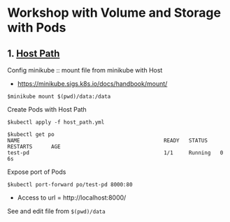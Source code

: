 # Workshop with Volume and Storage with Pods

## 1. [Host Path](https://kubernetes.io/docs/concepts/storage/volumes/#hostpath)
Config minikube :: mount file from minikube with Host
* https://minikube.sigs.k8s.io/docs/handbook/mount/
```
$minikube mount $(pwd)/data:/data
```

Create Pods with Host Path
```
$kubectl apply -f host_path.yml

$kubectl get po
NAME                                              READY   STATUS    RESTARTS      AGE
test-pd                                           1/1     Running   0             6s
```

Expose port of Pods
```
$kubectl port-forward po/test-pd 8000:80
```
* Access to url = http://localhost:8000/

See and edit file from `$(pwd)/data`
